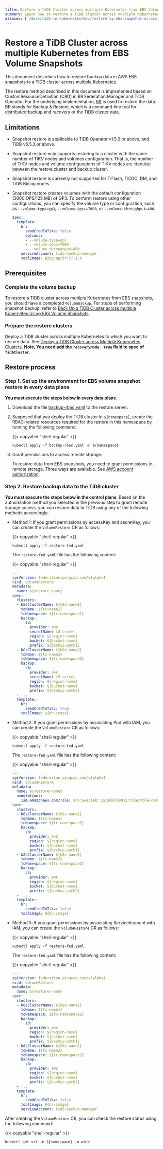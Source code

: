 ```yaml
---
title: Restore a TiDB Cluster across multiple Kubernetes from EBS Volume Snapshots
summary: Learn how to restore a TiDB cluster across multiple Kubernetes from EBS Volume Snapshots.
aliases: ['/docs/tidb-in-kubernetes/dev/restore-by-ebs-snapshot-across-multiple-kubernetes/']
---
```


# Restore a TiDB Cluster across multiple Kubernetes from EBS Volume Snapshots

This document describes how to restore backup data in AWS EBS snapshots to a TiDB cluster across multiple Kubernetes.

The restore method described in this document is implemented based on CustomResourceDefinition (CRD) in BR Federation Manager and TiDB Operator. For the underlying implementation, [BR](https://docs.pingcap.com/tidb/stable/backup-and-restore-overview) is used to restore the data. BR stands for Backup & Restore, which is a command-line tool for distributed backup and recovery of the TiDB cluster data.

## Limitations

- Snapshot restore is applicable to TiDB Operator v1.5.0 or above, and TiDB v6.5.3 or above.
- Snapshot restore only supports restoring to a cluster with the same number of TiKV nodes and volumes configuration. That is, the number of TiKV nodes and volume configurations of TiKV nodes are identical between the restore cluster and backup cluster.
- Snapshot restore is currently not supported for TiFlash, TiCDC, DM, and TiDB Binlog nodes.
- Snapshot restore creates volumes with the default configuration (3000IOPS/125 MB) of GP3. To perform restore using other configurations, you can specify the volume type or configuration, such as `--volume-type=gp3`, `--volume-iops=7000`, or `--volume-throughput=400`.

  ```yaml
  spec:
    template:
      br:
        sendCredToTikv: false
        options:
        - --volume-type=gp3
        - --volume-iops=7000
        - --volume-throughput=400
      serviceAccount: tidb-backup-manager
      toolImage: pingcap/br:v7.1.0
   ```

## Prerequisites

### Complete the volume backup

To restore a TiDB cluster across multiple Kubernetes from EBS snapshots, you should have a completed `VolumeBackup`. For steps of performing snapshot backup, refer to [Back Up a TiDB Cluster across multiple Kubernetes Using EBS Volume Snapshots](backup-by-ebs-snapshot-across-multiple-kubernetes.md).

### Prepare the restore clusters

Deploy a TiDB cluster across multiple Kubernetes to which you want to restore data. See [Deploy a TiDB Cluster across Multiple Kubernetes Clusters](deploy-tidb-cluster-across-multiple-kubernetes.md). **Note, You need add the `recoveryMode: true` field to spec of `TidbCluster`**.

## Restore process

### Step 1. Set up the environment for EBS volume snapshot restore in every data plane

**You must execute the steps below in every data plane**.

1. Download the file [backup-rbac.yaml](https://github.com/pingcap/tidb-operator/blob/master/manifests/backup/backup-rbac.yaml) to the restore server.

2. Supposed that you deploy the TiDB cluster in `${namespace}`, create the RBAC-related resources required for the restore in this namespace by running the following command.

   {{< copyable "shell-regular" >}}

    ```shell
    kubectl apply -f backup-rbac.yaml -n ${namespace}
    ```

3. Grant permissions to access remote storage.

   To restore data from EBS snapshots, you need to grant permissions to remote storage. Three ways are available. See [AWS account authorization](grant-permissions-to-remote-storage.md#aws-account-permissions).

### Step 2. Restore backup data to the TiDB cluster

**You must execute the steps below in the control plane**. Based on the authorization method you selected in the previous step to grant remote storage access, you can restore data to TiDB using any of the following methods accordingly:

+ Method 1: If you grant permissions by accessKey and secretKey, you can create the `VolumeRestore` CR as follows:

    {{< copyable "shell-regular" >}}

    ```shell
    kubectl apply -f restore-fed.yaml
    ```

    The `restore-fed.yaml` file has the following content:

    {{< copyable "shell-regular" >}}

    ```yaml
    ---
    apiVersion: federation.pingcap.com/v1alpha1
    kind: VolumeRestore
    metadata:
      name: ${restore-name}
    spec:
      clusters:
      - k8sClusterName: ${k8s-name1}
        tcName: ${tc-name1}
        tcNamespace: ${tc-namespace1}
        backup:
          s3:
            provider: aws
            secretName: s3-secret
            region: ${region-name}
            bucket: ${bucket-name}
            prefix: ${backup-path1}
      - k8sClusterName: ${k8s-name2}
        tcName: ${tc-name2}
        tcNamespace: ${tc-namespace2}
        backup:
          s3:
            provider: aws
            secretName: s3-secret
            region: ${region-name}
            bucket: ${bucket-name}
            prefix: ${backup-path2}
      - ...
      template:
        br:
          sendCredToTikv: true
        toolImage: ${br-image}
    ```

+ Method 2: If you grant permissions by associating Pod with IAM, you can create the `VolumeRestore` CR as follows:

    {{< copyable "shell-regular" >}}

    ```shell
    kubectl apply -f restore-fed.yaml
    ```

    The `restore-fed.yaml` file has the following content:

    {{< copyable "shell-regular" >}}

    ```yaml
    ---
    apiVersion: federation.pingcap.com/v1alpha1
    kind: VolumeRestore
    metadata:
      name: ${restore-name}
      annotations:
        iam.amazonaws.com/role: arn:aws:iam::123456789012:role/role-name
    spec:
      clusters:
      - k8sClusterName: ${k8s-name1}
        tcName: ${tc-name1}
        tcNamespace: ${tc-namespace1}
        backup:
          s3:
            provider: aws
            region: ${region-name}
            bucket: ${bucket-name}
            prefix: ${backup-path1}
      - k8sClusterName: ${k8s-name2}
        tcName: ${tc-name2}
        tcNamespace: ${tc-namespace2}
        backup:
          s3:
            provider: aws
            region: ${region-name}
            bucket: ${bucket-name}
            prefix: ${backup-path2}
      - ...
      template:
        br:
          sendCredToTikv: false
        toolImage: ${br-image}
    ```

+ Method 3: If you grant permissions by associating ServiceAccount with IAM, you can create the `VolumeRestore` CR as follows:

    {{< copyable "shell-regular" >}}

    ```shell
    kubectl apply -f restore-fed.yaml
    ```

    The `restore-fed.yaml` file has the following content:

    {{< copyable "shell-regular" >}}

    ```yaml
    ---
    apiVersion: federation.pingcap.com/v1alpha1
    kind: VolumeRestore
    metadata:
      name: ${restore-name}
    spec:
      clusters:
      - k8sClusterName: ${k8s-name1}
        tcName: ${tc-name1}
        tcNamespace: ${tc-namespace1}
        backup:
          s3:
            provider: aws
            region: ${region-name}
            bucket: ${bucket-name}
            prefix: ${backup-path1}
      - k8sClusterName: ${k8s-name2}
        tcName: ${tc-name2}
        tcNamespace: ${tc-namespace2}
        backup:
          s3:
            provider: aws
            region: ${region-name}
            bucket: ${bucket-name}
            prefix: ${backup-path2}
      - ...
      template:
        br:
          sendCredToTikv: false
        toolImage: ${br-image}
        serviceAccount: tidb-backup-manager
    ```

After creating the `VolumeRestore` CR, you can check the restore status using the following command:

{{< copyable "shell-regular" >}}

```shell
kubectl get vrt -n ${namespace} -o wide
```
